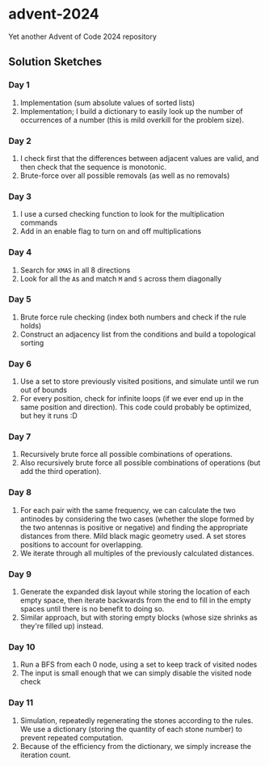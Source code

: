 # advent-2024

Yet another Advent of Code 2024 repository

## Solution Sketches
### Day 1
1. Implementation (sum absolute values of sorted lists)
2. Implementation; I build a dictionary to easily look up the number of occurrences of a number (this is mild overkill for the problem size).
### Day 2
1. I check first that the differences between adjacent values are valid, and then check that the sequence is monotonic.
2. Brute-force over all possible removals (as well as no removals)
### Day 3
1. I use a cursed checking function to look for the multiplication commands
2. Add in an enable flag to turn on and off multiplications
### Day 4
1. Search for `XMAS` in all 8 directions
2. Look for all the `A`s and match `M` and `S` across them diagonally
### Day 5
1. Brute force rule checking (index both numbers and check if the rule holds)
2. Construct an adjacency list from the conditions and build a topological sorting
### Day 6
1. Use a set to store previously visited positions, and simulate until we run out of bounds
2. For every position, check for infinite loops (if we ever end up in the same position and direction). This code could probably be optimized, but hey it runs :D
### Day 7
1. Recursively brute force all possible combinations of operations.
2. Also recursively brute force all possible combinations of operations (but add the third operation).
### Day 8
1. For each pair with the same frequency, we can calculate the two antinodes by considering the two cases (whether the slope formed by the two antennas is positive or negative) and finding the appropriate distances from there. Mild black magic geometry used. A set stores positions to account for overlapping.
2. We iterate through all multiples of the previously calculated distances.
### Day 9
1. Generate the expanded disk layout while storing the location of each empty space, then iterate backwards from the end to fill in the empty spaces until there is no benefit to doing so.
2. Similar approach, but with storing empty blocks (whose size shrinks as they're filled up) instead.
### Day 10
1. Run a BFS from each 0 node, using a set to keep track of visited nodes
2. The input is small enough that we can simply disable the visited node check
### Day 11
1. Simulation, repeatedly regenerating the stones according to the rules. We use a dictionary (storing the quantity of each stone number) to prevent repeated computation.
2. Because of the efficiency from the dictionary, we simply increase the iteration count.